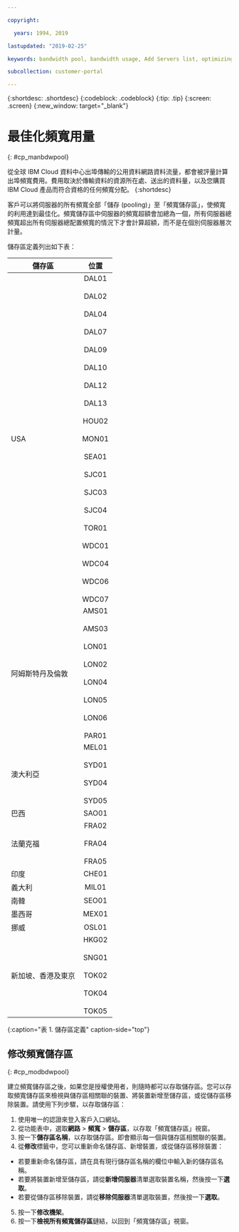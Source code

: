 ```yaml
---

copyright:

  years: 1994, 2019

lastupdated: "2019-02-25"

keywords: bandwidth pool, bandwidth usage, Add Servers list, optimizing badwidth 

subcollection: customer-portal 

---
```


{:shortdesc: .shortdesc}
{:codeblock: .codeblock}
{:tip: .tip}
{:screen: .screen}
{:new_window: target="_blank"}


# 最佳化頻寬用量
{: #cp_manbdwpool}

從全球 IBM Cloud 資料中心出埠傳輸的公用資料網路資料流量，都會被評量計算出埠頻寬費用。費用取決於傳輸資料的資源所在處、送出的資料量，以及您購買 IBM Cloud 產品而符合資格的任何頻寬分配。
{:shortdesc} 

客戶可以將伺服器的所有頻寬全部「儲存 (pooling)」至「頻寬儲存區」，使頻寬的利用達到最佳化。頻寬儲存區中伺服器的頻寬超額會加總為一個，所有伺服器總頻寬超出所有伺服器總配置頻寬的情況下才會計算超額，而不是在個別伺服器層次計量。
 

儲存區定義列出如下表： 

|儲存區|位置|
| ------------- |:-------------:|
| USA    |DAL01  <br/><br/>DAL02<br/><br/>DAL04<br/><br/>DAL07  <br/><br/>DAL09  <br/><br/>DAL10  <br/><br/>DAL12  <br/><br/>DAL13  <br/><br/>HOU02  <br/><br/>MON01  <br/><br/>SEA01  <br/><br/>SJC01  <br/><br/>SJC03  <br/><br/>SJC04<br/><br/>TOR01  <br/><br/>WDC01  <br/><br/>WDC04  <br/><br/>WDC06  <br/><br/>WDC07  |
|阿姆斯特丹及倫敦|AMS01  <br/><br/>AMS03  <br/><br/>LON01<br/><br/>LON02  <br/><br/>LON04<br/><br/>LON05<br/><br/>LON06<br/><br/>PAR01  |
|澳大利亞|MEL01  <br/><br/>SYD01  <br/><br/>SYD04<br/><br/>SYD05 |
|巴西|SAO01  |
| 法蘭克福 |FRA02  <br/><br/>FRA04<br/><br/>FRA05 |
|印度|CHE01  |
|義大利|MIL01  |
|南韓|SEO01  | 
|墨西哥|MEX01  | 
|挪威|OSL01  | 
|新加坡、香港及東京|HKG02  <br/><br/>SNG01  <br/><br/>TOK02  <br/><br/>TOK04<br/><br/>TOK05 |
{:caption="表 1. 儲存區定義" caption-side="top"}


## 修改頻寬儲存區
{: #cp_modbdwpool}

建立頻寬儲存區之後，如果您是授權使用者，則隨時都可以存取儲存區。您可以存取頻寬儲存區來檢視與儲存區相關聯的裝置、將裝置新增至儲存區，或從儲存區移除裝置。請使用下列步驟，以存取儲存區：

1. 使用唯一的認證來登入客戶入口網站。
2. 從功能表中，選取**網路** > **頻寬** > **儲存區**，以存取「頻寬儲存區」視窗。
3. 按一下**儲存區名稱**，以存取儲存區。即會顯示每一個與儲存區相關聯的裝置。
4. 從**修改**標籤中，您可以重新命名儲存區、新增裝置，或從儲存區移除裝置：
  * 若要重新命名儲存區，請在具有現行儲存區名稱的欄位中輸入新的儲存區名稱。
  * 若要將裝置新增至儲存區，請從**新增伺服器**清單選取裝置名稱，然後按一下**選取**。
  * 若要從儲存區移除裝置，請從**移除伺服器**清單選取裝置，然後按一下**選取**。
5. 按一下**修改機架**。
6. 按一下**檢視所有頻寬儲存區**鏈結，以回到「頻寬儲存區」視窗。
